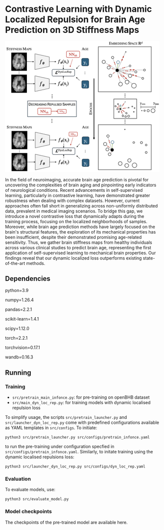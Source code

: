# Contrastive Learning with Dynamic Localized Repulsion for Brain Age Prediction on 3D Stiffness Maps

![asd](assets/MICCAI_teaser.png)

In the field of neuroimaging, accurate brain age prediction is pivotal for uncovering the complexities of brain aging and pinpointing early indicators of neurological conditions. Recent advancements in self-supervised learning, particularly in contrastive learning, have demonstrated greater robustness when dealing with complex datasets. However, current approaches often fall short in generalizing across non-uniformly distributed data, prevalent in medical imaging scenarios. To bridge this gap, we introduce a novel contrastive loss that dynamically adapts during the training process, focusing on the localized neighborhoods of samples. Moreover, while brain age prediction methods have largely focused on the brain's structural features, the exploration of its mechanical properties has been insufficient, despite their demonstrated promising age-related sensitivity. Thus, we gather brain stiffness maps from healthy individuals across various clinical studies to predict brain age, representing the first application of self-supervised learning to mechanical brain properties. Our findings reveal that our dynamic localized loss outperforms existing state-of-the-art methods.


## Dependencies

python=3.9

numpy=1.26.4

pandas=2.2.1

scikit-learn=1.4.1

scipy=1.12.0

torch=2.2.1

torchvision=0.17.1

wandb=0.16.3


## Running 

### Training

- `src/pretrain_main_infonce.py`: for pre-training on openBHB dataset
- `src/main_dyn_loc_rep.py`: for training models with dynamic localised repulsion loss

To simplify usage, the scripts `src/pretrain_launcher.py` and `src/launcher_dyn_loc_rep.py` come with predefined configurations available as YAML templates in `src/configs`. To initiate:

```
python3 src/pretrain_launcher.py src/configs/pretrain_infonce.yaml
```
to run the pre-training under configuration specfied in `src/configs/pretrain_infonce.yaml`. Similarly, to initate training using the dynamic localised repulsions loss:

```
python3 src/launcher_dyn_loc_rep.py src/configs/dyn_loc_rep.yaml
```

### Evaluation

To evaluate models, use:

```
python3 src/evaluate_model.py
```

### Model checkpoints

The checkpoints of the pre-trained model are available here.

